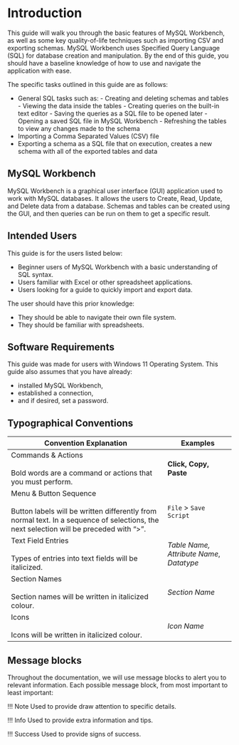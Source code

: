 # Introduction

This guide will walk you through the basic features of MySQL Workbench, as well as some key quality-of-life techniques such as importing CSV and exporting schemas. MySQL Workbench uses Specified Query Language (SQL) for database creation and manipulation. By the end of this guide, you should have a baseline knowledge of how to use and navigate the application with ease.

The specific tasks outlined in this guide are as follows:

- General SQL tasks such as:
      - Creating and deleting schemas and tables
      - Viewing the data inside the tables
      - Creating queries on the built-in text editor
      - Saving the queries as a SQL file to be opened later
      - Opening a saved SQL file in MySQL Workbench
      - Refreshing the tables to view any changes made to the schema
- Importing a Comma Separated Values (CSV) file
- Exporting a schema as a SQL file that on execution, creates a new schema with all of the exported tables and data

## MySQL Workbench

MySQL Workbench is a graphical user interface (GUI) application used to work with MySQL databases. It allows the users to Create, Read, Update, and Delete data from a database. Schemas and tables can be created using the GUI, and then queries can be run on them to get a specific result.

## Intended Users

This guide is for the users listed below:

- Beginner users of MySQL Workbench with a basic understanding of SQL syntax.
- Users familiar with Excel or other spreadsheet applications.
- Users looking for a guide to quickly import and export data.

The user should have this prior knowledge:

- They should be able to navigate their own file system.
- They should be familiar with spreadsheets.

## Software Requirements

This guide was made for users with Windows 11 Operating System. This guide also assumes that you have already:

- installed MySQL Workbench,
- established a connection,
- and if desired, set a password.

## Typographical Conventions

|Convention Explanation|Examples|
|-|-|
|Commands & Actions <br><br> Bold words are a command or actions that you must perform. |<span class=action>**Click, Copy, Paste**</span>|
|Menu & Button Sequence<br><br>Button labels will be written differently from normal text. In a sequence of selections, the next selection will be preceded with “>”.|`File` > `Save Script`|
|Text Field Entries<br><br>Types of entries into text fields will be italicized.|*Table Name, Attribute Name*, *Datatype*|
|Section Names<br><br>Section names will be written in italicized colour.|<span class=title>*Section Name*</span>|
|Icons<br><br>Icons will be written in italicized colour.|<span class=icons>*Icon Name*</span>|

## Message blocks

Throughout the documentation, we will use message blocks to alert you to relevant information.
Each possible message block, from most important to least important:

!!! Note
    Used to provide draw attention to specific details.

!!! Info
    Used to provide extra information and tips.

!!! Success
    Used to provide signs of success.
